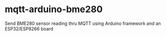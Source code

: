 # mqtt-arduino-bme280
Send BME280 sensor reading thru MQTT using Arduino framework and an ESP32/ESP8266 board
